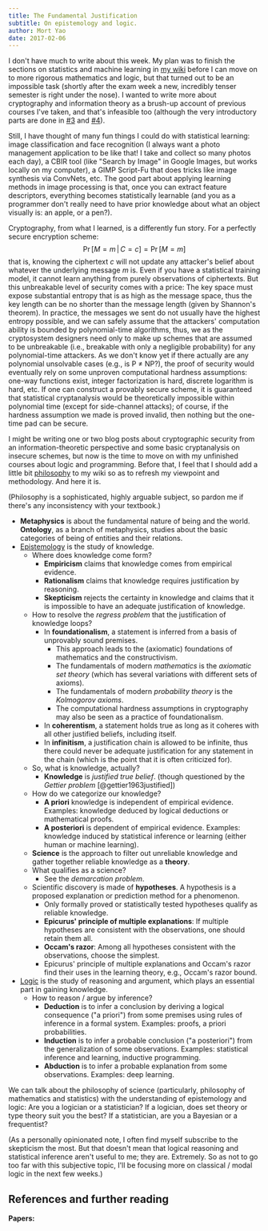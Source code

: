 ```yaml
---
title: The Fundamental Justification
subtitle: On epistemology and logic.
author: Mort Yao
date: 2017-02-06
---
```


I don't have much to write about this week. My plan was to finish the sections on statistics and machine learning in [my wiki](https://wiki.soimort.org/) before I can move on to more rigorous mathematics and logic, but that turned out to be an impossible task (shortly after the exam week a new, incredibly tenser semester is right under the nose). I wanted to write more about cryptography and information theory as a brush-up account of previous courses I've taken, and that's infeasible too (although the very introductory parts are done in [#3](/mst/3/) and [#4](/mst/4/)).

Still, I have thought of many fun things I could do with statistical learning: image classification and face recognition (I always want a photo management application to be like that! I take and collect so many photos each day), a CBIR tool (like "Search by Image" in Google Images, but works locally on my computer), a GIMP Script-Fu that does tricks like image synthesis via ConvNets, etc. The good part about applying learning methods in image processing is that, once you can extract feature descriptors, everything becomes statistically learnable (and you as a programmer don't really need to have prior knowledge about what an object visually is: an apple, or a pen?).

Cryptography, from what I learned, is a differently fun story. For a perfectly secure encryption scheme:
$$\Pr[M=m\,|\,C=c] = \Pr[M=m]$$
that is, knowing the ciphertext $c$ will not update any attacker's belief about whatever the underlying message $m$ is. Even if you have a statistical training model, it cannot learn anything from purely observations of ciphertexts. But this unbreakable level of security comes with a price: The key space must expose substantial entropy that is as high as the message space, thus the key length can be no shorter than the message length (given by Shannon's theorem). In practice, the messages we sent do not usually have the highest entropy possible, and we can safely assume that the attackers' computation ability is bounded by polynomial-time algorithms, thus, we as the cryptosystem designers need only to make up schemes that are assumed to be unbreakable (i.e., breakable with only a negligible probability) for any polynomial-time attackers. As we don't know yet if there actually are any polynomial unsolvable cases (e.g., is P ≠ NP?), the proof of security would eventually rely on some unproven computational hardness assumptions: one-way functions exist, integer factorization is hard, discrete logarithm is hard, etc. If one can construct a provably secure scheme, it is guaranteed that statistical cryptanalysis would be theoretically impossible within polynomial time (except for side-channel attacks); of course, if the hardness assumption we made is proved invalid, then nothing but the one-time pad can be secure.

I might be writing one or two blog posts about cryptographic security from an information-theoretic perspective and some basic cryptanalysis on insecure schemes, but now is the time to move on with my unfinished courses about logic and programming. Before that, I feel that I should add a little bit [philosophy](https://wiki.soimort.org/philosophy/) to my wiki so as to refresh my viewpoint and methodology. And here it is.

(Philosophy is a sophisticated, highly arguable subject, so pardon me if there's any inconsistency with your textbook.)

* **Metaphysics** is about the fundamental nature of being and the world. **Ontology**, as a branch of metaphysics, studies about the basic categories of being of entities and their relations.
* [Epistemology](https://wiki.soimort.org/philosophy/epistemology/) is the study of knowledge.
    * Where does knowledge come form?
        * **Empiricism** claims that knowledge comes from empirical evidence.
        * **Rationalism** claims that knowledge requires justification by reasoning.
        * **Skepticism** rejects the certainty in knowledge and claims that it is impossible to have an adequate justification of knowledge.
    * How to resolve the *regress problem* that the justification of knowledge loops?
        * In **foundationalism**, a statement is inferred from a basis of unprovably sound premises.
            * This approach leads to the (axiomatic) foundations of mathematics and the constructivism.
            * The fundamentals of modern *mathematics* is the *axiomatic set theory* (which has several variations with different sets of axioms).
            * The fundamentals of modern *probability theory* is the *Kolmogorov axioms*.
            * The computational hardness assumptions in cryptography may also be seen as a practice of foundationalism.
        * In **coherentism**, a statement holds true as long as it coheres with all other justified beliefs, including itself.
        * In **infinitism**, a justification chain is allowed to be infinite, thus there could never be adequate justification for any statement in the chain (which is the point that it is often criticized for).
    * So, what is knowledge, actually?
        * **Knowledge** is *justified true belief*. (though questioned by the *Gettier problem* [@gettier1963justified])
    * How do we categorize our knowledge?
        * **A priori** knowledge is independent of empirical evidence. Examples: knowledge deduced by logical deductions or mathematical proofs.
        * **A posteriori** is dependent of empirical evidence. Examples: knowledge induced by statistical inference or learning (either human or machine learning).
    * **Science** is the approach to filter out unreliable knowledge and gather together reliable knowledge as a **theory**.
    * What qualifies as a science?
        * See the *demarcation problem*.
    * Scientific discovery is made of **hypotheses**. A hypothesis is a proposed explanation or prediction method for a phenomenon.
        * Only formally proved or statistically tested hypotheses qualify as reliable knowledge.
        * **Epicurus' principle of multiple explanations**: If multiple hypotheses are consistent with the observations, one should retain them all.
        * **Occam's razor**: Among all hypotheses consistent with the observations, choose the simplest.
        * Epicurus' principle of multiple explanations and Occam's razor find their uses in the learning theory, e.g., Occam's razor bound.
* [Logic](https://wiki.soimort.org/philosophy/logic/) is the study of reasoning and argument, which plays an essential part in gaining knowledge.
    * How to reason / argue by inference?
        * **Deduction** is to infer a conclusion by deriving a logical consequence ("a priori") from some premises using rules of inference in a formal system. Examples: proofs, a priori probabilities.
        * **Induction** is to infer a probable conclusion ("a posteriori") from the generalization of some observations. Examples: statistical inference and learning, inductive programming.
        * **Abduction** is to infer a probable explanation from some observations. Examples: deep learning.

We can talk about the philosophy of science (particularly, philosophy of mathematics and statistics) with the understanding of epistemology and logic: Are you a logician or a statistician? If a logician, does set theory or type theory suit you the best? If a statistician, are you a Bayesian or a frequentist?

(As a personally opinionated note, I often find myself subscribe to the skepticism the most. But that doesn't mean that logical reasoning and statistical inference aren't useful to me; they are. Extremely. So as not to go too far with this subjective topic, I'll be focusing more on classical / modal logic in the next few weeks.)

## References and further reading

**Papers:**
